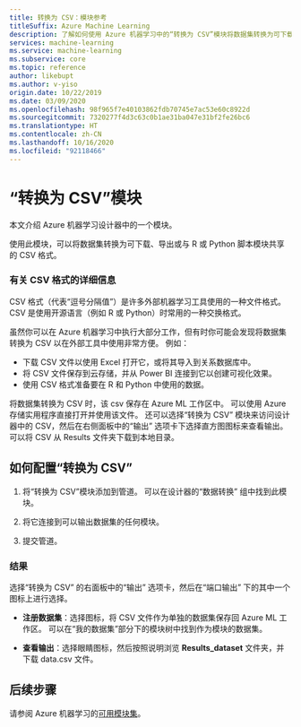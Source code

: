 ```yaml
---
title: 转换为 CSV：模块参考
titleSuffix: Azure Machine Learning
description: 了解如何使用 Azure 机器学习中的“转换为 CSV”模块将数据集转换为可下载、导出或与 R 或 Python 脚本模块共享的 CSV 格式。
services: machine-learning
ms.service: machine-learning
ms.subservice: core
ms.topic: reference
author: likebupt
ms.author: v-yiso
origin.date: 10/22/2019
ms.date: 03/09/2020
ms.openlocfilehash: 98f965f7e40103862fdb70745e7ac53e60c8922d
ms.sourcegitcommit: 7320277f4d3c63c0b1ae31ba047e31bf2fe26bc6
ms.translationtype: HT
ms.contentlocale: zh-CN
ms.lasthandoff: 10/16/2020
ms.locfileid: "92118466"
---
```

# <a name="convert-to-csv-module"></a>“转换为 CSV”模块

本文介绍 Azure 机器学习设计器中的一个模块。

使用此模块，可以将数据集转换为可下载、导出或与 R 或 Python 脚本模块共享的 CSV 格式。

### <a name="more-about-the-csv-format"></a>有关 CSV 格式的详细信息 

CSV 格式（代表“逗号分隔值”）是许多外部机器学习工具使用的一种文件格式。 CSV 是使用开源语言（例如 R 或 Python）时常用的一种交换格式。

虽然你可以在 Azure 机器学习中执行大部分工作，但有时你可能会发现将数据集转换为 CSV 以在外部工具中使用非常方便。 例如：

+ 下载 CSV 文件以使用 Excel 打开它，或将其导入到关系数据库中。  
+ 将 CSV 文件保存到云存储，并从 Power BI 连接到它以创建可视化效果。  
+ 使用 CSV 格式准备要在 R 和 Python 中使用的数据。 

将数据集转换为 CSV 时，该 csv 保存在 Azure ML 工作区中。 可以使用 Azure 存储实用程序直接打开并使用该文件。 还可以选择“转换为 CSV”  模块来访问设计器中的 CSV，然后在右侧面板中的“输出”  选项卡下选择直方图图标来查看输出。 可以将 CSV 从 Results 文件夹下载到本地目录。  

## <a name="how-to-configure-convert-to-csv"></a>如何配置“转换为 CSV”


1.  将“转换为 CSV”模块添加到管道。 可以在设计器的“数据转换”  组中找到此模块。 

2. 将它连接到可以输出数据集的任何模块。   
  
3.  提交管道。

### <a name="results"></a>结果
  

选择“转换为 CSV”  的右面板中的“输出”  选项卡，然后在“端口输出”  下的其中一个图标上进行选择。  

+ **注册数据集**：选择图标，将 CSV 文件作为单独的数据集保存回 Azure ML 工作区。 可以在“我的数据集”部分下的模块树中找到作为模块的数据集。 

 + **查看输出**：选择眼睛图标，然后按照说明浏览 **Results_dataset** 文件夹，并下载 data.csv 文件。

## <a name="next-steps"></a>后续步骤

请参阅 Azure 机器学习的[可用模块集](module-reference.md)。 